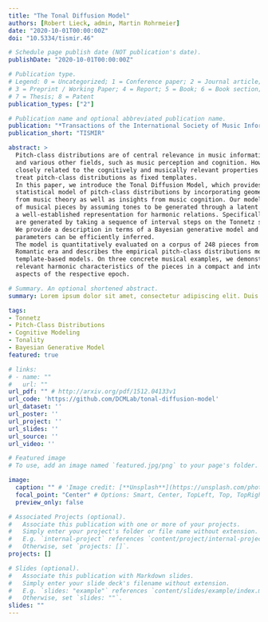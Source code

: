 ```yaml
---
title: "The Tonal Diffusion Model"
authors: [Robert Lieck, admin, Martin Rohrmeier]
date: "2020-10-01T00:00:00Z"
doi: "10.5334/tismir.46"

# Schedule page publish date (NOT publication's date).
publishDate: "2020-10-01T00:00:00Z"

# Publication type.
# Legend: 0 = Uncategorized; 1 = Conference paper; 2 = Journal article;
# 3 = Preprint / Working Paper; 4 = Report; 5 = Book; 6 = Book section;
# 7 = Thesis; 8 = Patent
publication_types: ["2"]

# Publication name and optional abbreviated publication name.
publication: "*Transactions of the International Society of Music Information Retrieval*" #, 1*(1)"
publication_short: "TISMIR"

abstract: > 
  Pitch-class distributions are of central relevance in music information retrieval, computational musicology
  and various other fields, such as music perception and cognition. However, despite their structure being
  closely related to the cognitively and musically relevant properties of a piece, many existing approaches
  treat pitch-class distributions as fixed templates.
  In this paper, we introduce the Tonal Diffusion Model, which provides a more structured and interpretable
  statistical model of pitch-class distributions by incorporating geometric and algebraic structures known
  from music theory as well as insights from music cognition. Our model explains the pitch-class distributions
  of musical pieces by assuming tones to be generated through a latent cognitive process on the Tonnetz,
  a well-established representation for harmonic relations. Specifically, we assume that all tones in a piece
  are generated by taking a sequence of interval steps on the Tonnetz starting from a unique tonal origin.
  We provide a description in terms of a Bayesian generative model and show how the latent variables and
  parameters can be efficiently inferred.
  The model is quantitatively evaluated on a corpus of 248 pieces from the Baroque, Classical, and
  Romantic era and describes the empirical pitch-class distributions more accurately than conventional
  template-based models. On three concrete musical examples, we demonstrate that our model captures
  relevant harmonic characteristics of the pieces in a compact and interpretable way, also reflecting stylistic
  aspects of the respective epoch.

# Summary. An optional shortened abstract.
summary: Lorem ipsum dolor sit amet, consectetur adipiscing elit. Duis posuere tellus ac convallis placerat. Proin tincidunt magna sed ex sollicitudin condimentum.

tags:
- Tonnetz
- Pitch-Class Distributions
- Cognitive Modeling
- Tonality
- Bayesian Generative Model
featured: true

# links:
# - name: ""
#   url: ""
url_pdf: "" # http://arxiv.org/pdf/1512.04133v1
url_code: 'https://github.com/DCMLab/tonal-diffusion-model'
url_dataset: ''
url_poster: ''
url_project: ''
url_slides: ''
url_source: ''
url_video: ''

# Featured image
# To use, add an image named `featured.jpg/png` to your page's folder.

image:
  caption: "" # 'Image credit: [**Unsplash**](https://unsplash.com/photos/jdD8gXaTZsc)'
  focal_point: "Center" # Options: Smart, Center, TopLeft, Top, TopRight, Left, Right, BottomLeft, Bottom, BottomRight
  preview_only: false

# Associated Projects (optional).
#   Associate this publication with one or more of your projects.
#   Simply enter your project's folder or file name without extension.
#   E.g. `internal-project` references `content/project/internal-project/index.md`.
#   Otherwise, set `projects: []`.
projects: []

# Slides (optional).
#   Associate this publication with Markdown slides.
#   Simply enter your slide deck's filename without extension.
#   E.g. `slides: "example"` references `content/slides/example/index.md`.
#   Otherwise, set `slides: ""`.
slides: ""
---
```


